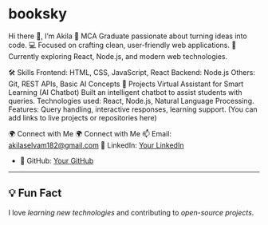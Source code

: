# booksky
Hi there 👋, I’m Akila
🌟 MCA Graduate passionate about turning ideas into code.
💻 Focused on crafting clean, user-friendly web applications.
🌱 Currently exploring React, Node.js, and modern web technologies.

🛠️ Skills
Frontend: HTML, CSS, JavaScript, React
Backend: Node.js
Others: Git, REST APIs, Basic AI Concepts
📌 Projects
Virtual Assistant for Smart Learning (AI Chatbot)
Built an intelligent chatbot to assist students with queries.
Technologies used: React, Node.js, Natural Language Processing.
Features: Query handling, interactive responses, learning support.
(You can add links to live projects or repositories here)

🌍 Connect with Me
🌍 Connect with Me
📫 Email: akilaselvam182@gmail.com
🔗 LinkedIn: [Your LinkedIn](https://www.linkedin.com/in/akila-m-32129325b)  
- 🐙 GitHub: [Your GitHub](https://github.com/akilaselvam)

---

## 💡 Fun Fact
I love *learning new technologies* and contributing to *open-source projects*.
